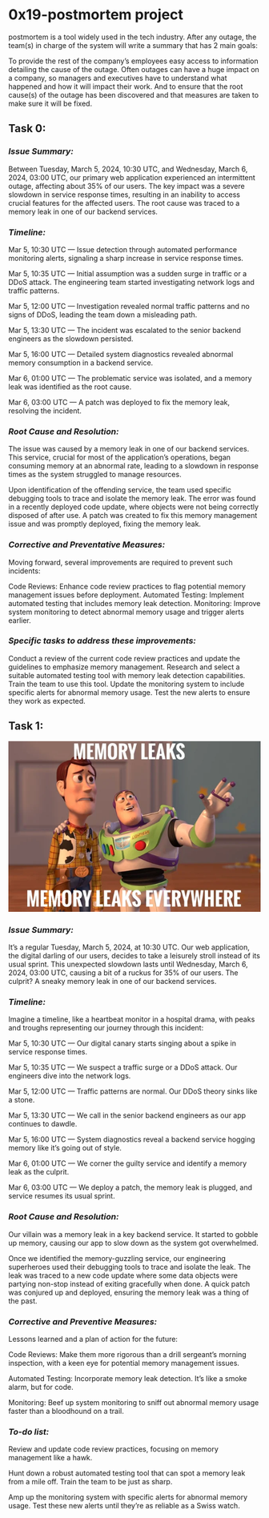 # 0x19-postmortem project
 postmortem is a tool widely used in the tech industry. After any outage, the team(s) in charge of the system will write a summary that has 2 main goals:

To provide the rest of the company’s employees easy access to information detailing the cause of the outage. Often outages can have a huge impact on a company, so managers and executives have to understand what happened and how it will impact their work.
And to ensure that the root cause(s) of the outage has been discovered and that measures are taken to make sure it will be fixed.
## Task 0:

### _Issue Summary:_

Between Tuesday, March 5, 2024, 10:30 UTC, and Wednesday, March 6, 2024, 03:00 UTC, our primary web application experienced an intermittent outage, affecting about 35% of our users. The key impact was a severe slowdown in service response times, resulting in an inability to access crucial features for the affected users. The root cause was traced to a memory leak in one of our backend services.

### _Timeline:_

Mar 5, 10:30 UTC — Issue detection through automated performance monitoring alerts, signaling a sharp increase in service response times.

Mar 5, 10:35 UTC — Initial assumption was a sudden surge in traffic or a DDoS attack. The engineering team started investigating network logs and traffic patterns.

Mar 5, 12:00 UTC — Investigation revealed normal traffic patterns and no signs of DDoS, leading the team down a misleading path.

Mar 5, 13:30 UTC — The incident was escalated to the senior backend engineers as the slowdown persisted.

Mar 5, 16:00 UTC — Detailed system diagnostics revealed abnormal memory consumption in a backend service.

Mar 6, 01:00 UTC — The problematic service was isolated, and a memory leak was identified as the root cause.

Mar 6, 03:00 UTC — A patch was deployed to fix the memory leak, resolving the incident.

### _Root Cause and Resolution:_

The issue was caused by a memory leak in one of our backend services. This service, crucial for most of the application’s operations, began consuming memory at an abnormal rate, leading to a slowdown in response times as the system struggled to manage resources.

Upon identification of the offending service, the team used specific debugging tools to trace and isolate the memory leak. The error was found in a recently deployed code update, where objects were not being correctly disposed of after use. A patch was created to fix this memory management issue and was promptly deployed, fixing the memory leak.

### _Corrective and Preventative Measures:_

Moving forward, several improvements are required to prevent such incidents:

Code Reviews: Enhance code review practices to flag potential memory management issues before deployment.
Automated Testing: Implement automated testing that includes memory leak detection.
Monitoring: Improve system monitoring to detect abnormal memory usage and trigger alerts earlier.

### _Specific tasks to address these improvements:_

Conduct a review of the current code review practices and update the guidelines to emphasize memory management.
Research and select a suitable automated testing tool with memory leak detection capabilities. Train the team to use this tool.
Update the monitoring system to include specific alerts for abnormal memory usage. Test the new alerts to ensure they work as expected.

## Task 1:

![Memory leaks](https://github.com/a-idk/alx-system_engineering-devops/blob/master/0x19-postmortem/memoryLeak.png)

### _Issue Summary:_

It’s a regular Tuesday, March 5, 2024, at 10:30 UTC. Our web application, the digital darling of our users, decides to take a leisurely stroll instead of its usual sprint. This unexpected slowdown lasts until Wednesday, March 6, 2024, 03:00 UTC, causing a bit of a ruckus for 35% of our users. The culprit? A sneaky memory leak in one of our backend services.

### _Timeline:_

Imagine a timeline, like a heartbeat monitor in a hospital drama, with peaks and troughs representing our journey through this incident:

Mar 5, 10:30 UTC — Our digital canary starts singing about a spike in service response times.

Mar 5, 10:35 UTC — We suspect a traffic surge or a DDoS attack. Our engineers dive into the network logs.

Mar 5, 12:00 UTC — Traffic patterns are normal. Our DDoS theory sinks like a stone.

Mar 5, 13:30 UTC — We call in the senior backend engineers as our app continues to dawdle.

Mar 5, 16:00 UTC — System diagnostics reveal a backend service hogging memory like it’s going out of style.

Mar 6, 01:00 UTC — We corner the guilty service and identify a memory leak as the culprit.

Mar 6, 03:00 UTC — We deploy a patch, the memory leak is plugged, and service resumes its usual sprint.


### _Root Cause and Resolution:_

Our villain was a memory leak in a key backend service. It started to gobble up memory, causing our app to slow down as the system got overwhelmed.

Once we identified the memory-guzzling service, our engineering superheroes used their debugging tools to trace and isolate the leak. The leak was traced to a new code update where some data objects were partying non-stop instead of exiting gracefully when done. A quick patch was conjured up and deployed, ensuring the memory leak was a thing of the past.

### _Corrective and Preventive Measures:_

Lessons learned and a plan of action for the future:

Code Reviews: Make them more rigorous than a drill sergeant’s morning inspection, with a keen eye for potential memory management issues.

Automated Testing: Incorporate memory leak detection. It’s like a smoke alarm, but for code.

Monitoring: Beef up system monitoring to sniff out abnormal memory usage faster than a bloodhound on a trail.

### _To-do list:_

Review and update code review practices, focusing on memory management like a hawk.

Hunt down a robust automated testing tool that can spot a memory leak from a mile off. Train the team to be just as sharp.

Amp up the monitoring system with specific alerts for abnormal memory usage. Test these new alerts until they’re as reliable as a Swiss watch.

